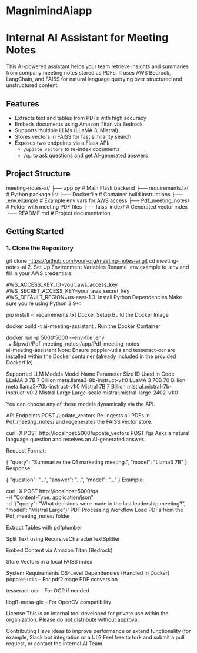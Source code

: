 # MagnimindAiapp
# Internal AI Assistant for Meeting Notes

This AI-powered assistant helps your team retrieve insights and summaries from company meeting notes stored as PDFs. It uses AWS Bedrock, LangChain, and FAISS for natural language querying over structured and unstructured content.

## Features

- Extracts text and tables from PDFs with high accuracy  
- Embeds documents using Amazon Titan via Bedrock  
- Supports multiple LLMs (LLaMA 3, Mistral)  
- Stores vectors in FAISS for fast similarity search  
- Exposes two endpoints via a Flask API:
  - `/update_vectors` to re-index documents  
  - `/qa` to ask questions and get AI-generated answers  

## Project Structure

meeting-notes-ai/
├── app.py # Main Flask backend
├── requirements.txt # Python package list
├── Dockerfile # Container build instructions
├── .env.example # Example env vars for AWS access
├── Pdf_meeting_notes/ # Folder with meeting PDF files
├── faiss_index/ # Generated vector index
└── README.md # Project documentation


## Getting Started

### 1. Clone the Repository


git clone https://github.com/your-org/meeting-notes-ai.git
cd meeting-notes-ai
2. Set Up Environment Variables
Rename .env.example to .env and fill in your AWS credentials:

AWS_ACCESS_KEY_ID=your_aws_access_key
AWS_SECRET_ACCESS_KEY=your_aws_secret_key
AWS_DEFAULT_REGION=us-east-1
3. Install Python Dependencies
Make sure you're using Python 3.9+:


pip install -r requirements.txt
Docker Setup
Build the Docker Image

docker build -t ai-meeting-assistant .
Run the Docker Container

docker run -p 5000:5000 --env-file .env \
  -v $(pwd)/Pdf_meeting_notes:/app/Pdf_meeting_notes \
  ai-meeting-assistant
Note: Ensure poppler-utils and tesseract-ocr are installed within the Docker container (already included in the provided Dockerfile).

Supported LLM Models
Model Name	Parameter Size	ID Used in Code
LLaMA 3 7B	7 Billion	meta.llama3-8b-instruct-v1:0
LLaMA 3 70B	70 Billion	meta.llama3-70b-instruct-v1:0
Mistral 7B	7 Billion	mistral.mistral-7b-instruct-v0:2
Mistral Large	Large-scale	mistral.mistral-large-2402-v1:0

You can choose any of these models dynamically via the API.

API Endpoints
POST /update_vectors
Re-ingests all PDFs in Pdf_meeting_notes/ and regenerates the FAISS vector store.


curl -X POST http://localhost:5000/update_vectors
POST /qa
Asks a natural language question and receives an AI-generated answer.

Request Format:


{
  "query": "Summarize the Q1 marketing meeting.",
  "model": "Llama3 7B"
}
Response:

{
  "question": "...",
  "answer": "...",
  "model": "..."
}
Example:


curl -X POST http://localhost:5000/qa \
  -H "Content-Type: application/json" \
  -d '{"query": "What decisions were made in the last leadership meeting?", "model": "Mistral Large"}'
PDF Processing Workflow
Load PDFs from the Pdf_meeting_notes/ folder

Extract Tables with pdfplumber

Split Text using RecursiveCharacterTextSplitter

Embed Content via Amazon Titan (Bedrock)

Store Vectors in a local FAISS index

System Requirements
OS-Level Dependencies (Handled in Docker)
poppler-utils – For pdf2image PDF conversion

tesseract-ocr – For OCR if needed

libgl1-mesa-glx – For OpenCV compatibility

License
This is an internal tool developed for private use within the organization. Please do not distribute without approval.

Contributing
Have ideas to improve performance or extend functionality (for example, Slack bot integration or a UI)? Feel free to fork and submit a pull request, or contact the internal AI Team.
